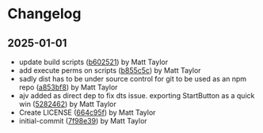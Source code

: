 # Changelog


## 2025-01-01
- update build scripts ([b602521](https://github.com/matthewjosephtaylor/avatar-3d/commit/b60252121f524c2b752fef7441de714dfcf76f68)) by Matt Taylor
- add execute perms on scripts ([b855c5c](https://github.com/matthewjosephtaylor/avatar-3d/commit/b855c5c68684d78b411c1391757a5b39b4e87766)) by Matt Taylor
- sadly dist has to be under source control for git to be used as an npm repo ([a853bf8](https://github.com/matthewjosephtaylor/avatar-3d/commit/a853bf89b1e43f2ebe03ba41d701026dde73dc51)) by Matt Taylor
- ajv added as direct dep to fix dts issue. exporting StartButton as a quick win ([5282462](https://github.com/matthewjosephtaylor/avatar-3d/commit/52824627600e5ed158868ee46208320f9797ea82)) by Matt Taylor
- Create LICENSE ([664c95f](https://github.com/matthewjosephtaylor/avatar-3d/commit/664c95f75299bcc7f6f1f2ac555a6f272a5d842e)) by Matt Taylor
- initial-commit ([7f98e39](https://github.com/matthewjosephtaylor/avatar-3d/commit/7f98e3927dfa9d7abadcf9d151222fbf794ed75d)) by Matt Taylor
